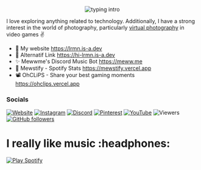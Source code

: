 <p align="center">
  <img src="https://readme-typing-svg.herokuapp.com?color=00f982&center=true&vCenter=true&lines=Hello+everyone!!!;My+name's+L+RMN.;So+if+you're+looking+for+someone;who+is+mediocre+at+everything+and;has+a+knack+for+making+bad+jokes,;I'm+your+guy!" alt="typing intro">
</p>

I love exploring anything related to technology.
Additionally, I have a strong interest in the world of photography, particularly [virtual photography][virtualphotography] in video games ✌️


- 🚀 My website <a href="https://lrmn.is-a.dev" target="blank">https://lrmn.is-a.dev</a>
- 💬 Alternatif Link <a href="https://hi-lrmn.is-a.dev" target="blank">https://hi-lrmn.is-a.dev</a>
- ✨ Mewwme's Discord Music Bot <a href="https://meww.me" target="blank">https://meww.me</a>
- 🌟 Mewstify - Spotify Stats <a href="https://mewstify.vercel.app" target="blank">https://mewstify.vercel.app</a>
- 📽️ OhCLiPS - Share your best gaming moments <a href="https://ohclips.vercel.app/" target="blank">https://ohclips.vercel.app</a>

### Socials

[![Website](https://img.shields.io/badge/Website-Visit%20Now-blue?style=flat&logo=About.me&logoColor=white)](https://hi-lrmn.is-a.dev) [![Instagram](https://img.shields.io/badge/Instagram-%23E4405F.svg?logo=Instagram&logoColor=white)](https://instagram.com/romanroman.nya) [![Discord](https://img.shields.io/badge/Discord-%237289DA.svg?logo=discord&logoColor=white)](https://discord.gg/6EXgrmtkPX) [![Pinterest](https://img.shields.io/badge/Pinterest-E60023.svg?logo=Pinterest&logoColor=white)](https://id.pinterest.com/romanromannya/) [![YouTube](https://img.shields.io/badge/YouTube-red.svg?logo=YouTube&logoColor=white)](https://www.youtube.com/@LRMN_vp/videos) ![Viewers](https://visitor-badge.laobi.icu/badge?page_id=lrmn7.lrmn7&) [![GitHub followers](https://img.shields.io/github/followers/lrmn7?label=Follow&style=social)](https://github.com/lrmn7)

<h1>
  I really like music :headphones:
</h1>

[![Play Spotify](https://lrmn7.vercel.app/api)](https://open.spotify.com/user/31urnjrljaimmmf52sealktmdz3i)

[virtualphotography]: https://vp.lrmn.fun
